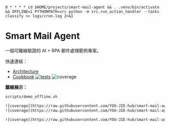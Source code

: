     0 * * * * cd $HOME/projects/smart-mail-agent && . .venv/bin/activate && OFFLINE=1 PYTHONPATH=src python -m src.run_action_handler --tasks classify >> logs/cron.log 2>&1

# Smart Mail Agent

一個可離線驗證的 AI + RPA 郵件處理範例專案。

快速連結：
- [Architecture](architecture.md)
- [Cookbook](cookbook.md)
[![tests](https://github.com/YOU-JIE-hub/smart-mail-agent/actions/workflows/tests.yml/badge.svg?branch=main)](https://github.com/YOU-JIE-hub/smart-mail-agent/actions/workflows/tests.yml)
![coverage](https://raw.githubusercontent.com/YOU-JIE-hub/smart-mail-agent/main/?t=1755652144)



**離線展示：**
```bash
scripts/demo_offline.sh

![coverage](https://raw.githubusercontent.com/YOU-JIE-hub/smart-mail-agent/main/?t=1755656275)
![coverage](https://raw.githubusercontent.com/YOU-JIE-hub/smart-mail-agent/main/?t=1755658092)

![coverage](https://raw.githubusercontent.com/YOU-JIE-hub/smart-mail-agent/main/badges/coverage.svg?t=1755660511)
